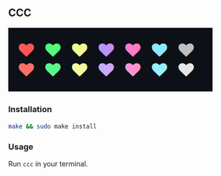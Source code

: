 ## CCC

![palette](./palette.png)

### Installation

```zsh
make && sudo make install
```

### Usage

Run `ccc` in your terminal.
